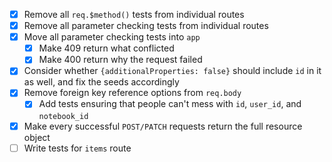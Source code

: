 - [x] Remove all `req.$method()` tests from individual routes
- [x] Remove all parameter checking tests from individual routes
- [x] Move all parameter checking tests into `app`
    - [x] Make 409 return what conflicted
    - [x] Make 400 return why the request failed
- [x] Consider whether `{additionalProperties: false}` should include `id` in it as well, and fix the seeds accordingly
- [x] Remove foreign key reference options from `req.body`
    - [x] Add tests ensuring that people can't mess with `id`, `user_id`, and `notebook_id`
- [x] Make every successful `POST/PATCH` requests return the full resource object
- [ ] Write tests for `items` route
